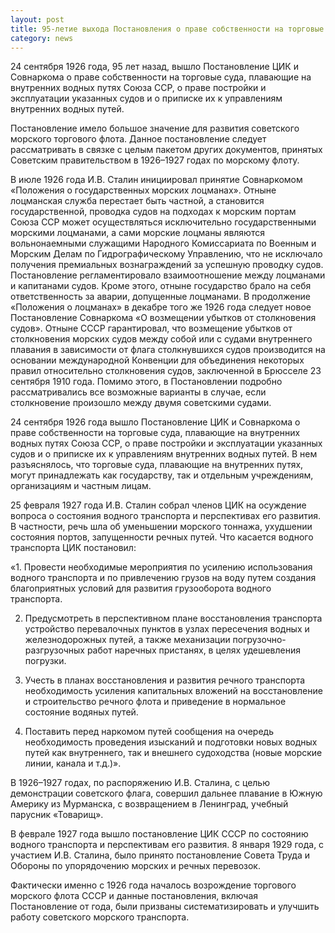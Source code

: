```yaml
---
layout: post
title: 95-летие выхода Постановления о праве собственности на торговые суда
category: news
---
```



24 сентября 1926 года, 95 лет назад, вышло Постановление ЦИК и Совнаркома о праве собственности на торговые суда, плавающие на внутренних водных путях Союза ССР, о праве постройки и эксплуатации указанных судов и о приписке их к управлениям внутренних водных путей.<!--more-->




Постановление имело большое значение для развития советского морского торгового флота. Данное постановление следует рассматривать в связке с целым пакетом других документов, принятых Советским правительством в 1926–1927 годах по морскому флоту.

В июле 1926 года И.В. Сталин инициировал принятие Совнаркомом «Положения о государственных морских лоцманах». Отныне лоцманская служба перестает быть частной, а становится государственной, проводка судов на подходах к морским портам Союза ССР может осуществляться исключительно государственными морскими лоцманами, а сами морские лоцманы являются вольнонаемными служащими Народного Комиссариата по Военным и Морским Делам по Гидрографическому Управлению, что не исключало получения премиальных вознаграждений за успешную проводку судов. Постановление регламентировало взаимоотношение между лоцманами и капитанами судов. Кроме этого, отныне государство брало на себя ответственность за аварии, допущенные лоцманами. В продолжение «Положения о лоцманах» в декабре того же 1926 года следует новое Постановление Совнаркома «О возмещении убытков от столкновения судов». Отныне СССР гарантировал, что возмещение убытков от столкновения морских судов между собой или с судами внутреннего плавания в зависимости от флага столкнувшихся судов производится на основании международной Конвенции для объединения некоторых правил относительно столкновения судов, заключенной в Брюсселе 23 сентября 1910 года. Помимо этого, в Постановлении подробно рассматривались все возможные варианты в случае, если столкновение произошло между двумя советскими судами.

24 сентября 1926 года вышло Постановление ЦИК и Совнаркома о праве собственности на торговые суда, плавающие на внутренних водных путях Союза ССР, о праве постройки и эксплуатации указанных судов и о приписке их к управлениям внутренних водных путей. В нем разъяснялось, что торговые суда, плавающие на внутренних путях, могут принадлежать как государству, так и отдельным учреждениям, организациям и частным лицам.

25 февраля 1927 года И.В. Сталин собрал членов ЦИК на осуждение вопроса о состояния водного транспорта и перспективах его развития. В частности, речь шла об уменьшении морского тоннажа, ухудшении состояния портов, запущенности речных путей. Что касается водного транспорта ЦИК постановил:

«1. Провести необходимые мероприятия по усилению использования водного транспорта и по привлечению грузов на воду путем создания благоприятных условий для развития грузооборота водного транспорта.

2. Предусмотреть в перспективном плане восстановления транспорта устройство перевалочных пунктов в узлах пересечения водных и железнодорожных путей, а также механизации погрузочно-разгрузочных работ наречных пристанях, в целях удешевления погрузки.

3. Учесть в планах восстановления и развития речного транспорта необходимость усиления капитальных вложений на восстановление и строительство речного флота и приведение в нормальное состояние водяных путей.

4. Поставить перед наркомом путей сообщения на очередь необходимость проведения изысканий и подготовки новых водных путей как внутреннего, так и внешнего судоходства (новые морские линии, канала и т.д.)».

В 1926–1927 годах, по распоряжению И.В. Сталина, с целью демонстрации советского флага, совершил дальнее плавание в Южную Америку из Мурманска, с возвращением в Ленинград, учебный парусник «Товарищ».

В феврале 1927 года вышло постановление ЦИК СССР по состоянию водного транспорта и перспективам его развития. 8 января 1929 года, с участием И.В. Сталина, было принято постановление Совета Труда и Обороны по упорядочению морских и речных перевозок.

Фактически именно с 1926 года началось возрождение торгового морского флота СССР и данные постановления, включая Постановление от  года, были призваны систематизировать и улучшить работу советского морского транспорта.